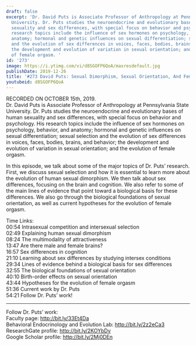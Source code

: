 ```yaml
---
draft: false
excerpt: 'Dr. David Puts is Associate Professor of Anthropology at Pennsylvania State
  University. Dr. Puts studies the neuroendocrine and evolutionary bases of human
  sexuality and sex differences, with special focus on behavior and psychology. His
  research topics include the influence of sex hormones on psychology, behavior, and
  anatomy; hormonal and genetic influences on sexual differentiation; sexual selection
  and the evolution of sex differences in voices, faces, bodies, brains, and behavior;
  the development and evolution of variation in sexual orientation; and the evolution
  of female orgasm. '
id: '273'
image: https://i.ytimg.com/vi/d8SGOFP6QoA/maxresdefault.jpg
publishDate: 2019-12-26
title: '#273 David Puts: Sexual Dimorphism, Sexual Orientation, And Female Orgasm'
youtubeid: d8SGOFP6QoA
---
```

RECORDED ON OCTOBER 15th, 2019.  
Dr. David Puts is Associate Professor of Anthropology at Pennsylvania State University. Dr. Puts studies the neuroendocrine and evolutionary bases of human sexuality and sex differences, with special focus on behavior and psychology. His research topics include the influence of sex hormones on psychology, behavior, and anatomy; hormonal and genetic influences on sexual differentiation; sexual selection and the evolution of sex differences in voices, faces, bodies, brains, and behavior; the development and evolution of variation in sexual orientation; and the evolution of female orgasm. 

In this episode, we talk about some of the major topics of Dr. Puts’ research. First, we discuss sexual selection and how it is essential to learn more about the evolution of human sexual dimorphism. We then talk about sex differences, focusing on the brain and cognition. We also refer to some of the main lines of evidence that point toward a biological basis for these differences. We also go through the biological foundations of sexual orientation, as well as current hypotheses for the evolution of female orgasm.

Time Links:  
00:54  Intrasexual competition and intersexual selection  
02:49  Explaining human sexual dimorphism  
08:24  The multimodality of attractiveness  
13:47  Are there male and female brains?   
16:57  Sex differences in cognition  
21:10  Learning about sex differences by studying intersex conditions  
29:34  Lines of evidence behind a biological basis for sex differences  
32:55  The biological foundations of sexual orientation  
40:10  Birth-order effects on sexual orientation   
43:44  Hypotheses for the evolution of female orgasm  
51:36  Current work by Dr. Puts  
54:21  Follow Dr. Puts’ work!

---

Follow Dr. Puts’ work:  
Faculty page: http://bit.ly/33Et4Da  
Behavioral Endocrinology and Evolution Lab: http://bit.ly/2z2eCa3  
ResearchGate profile: http://bit.ly/2KOYbDv  
Google Scholar profile: http://bit.ly/2Mj0DEn
